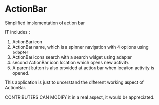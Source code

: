 ActionBar
=========

Simplified implementation of action bar

IT includes :

1) ActionBar icon
2) ActionBar name, which is a spinner navigation with 4 options using adapter
3) ActionBar icons search with a search widget using adapter
4) second ActionBar icon location which opens new activity.
5) A parent button is also provided at action bar when location activity is opened.

This application is just to understand the different working aspect of ActionBar. 

CONTRIBUTERS CAN MODIFY it in a real aspect, it would be appreciated.
